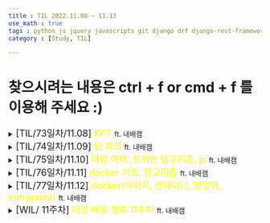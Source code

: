 ```yaml
---
title : TIL 2022.11.08 ~ 11.13
use_math : true
tags : python js jquery javascripts git django drf django-rest-framework docker
category : [Study, TIL]

---
```

찾으시려는 내용은 ctrl + f or cmd + f 를 이용해 주세요 :)
=====

<details>
<summary><span style = "font-size : 1.3em;">[TIL/73일차/11.08] <span style="color : yellow;">KPT</span> </span>ft. 내배캠</summary>
<div markdown ="1">

상을 치르고 온 날
## 프로젝트 종료 후 kpt회고

[https://tikitaka205.tistory.com/102](https://tikitaka205.tistory.com/102)

</div>
</details>



<details>
<summary><span style = "font-size : 1.3em;">[TIL/74일차/11.09] <span style="color : yellow;">팀 회의</span> </span>ft. 내배캠</summary>
<div markdown ="1">

# 11/9 회의록


## ❗-팀 약속 (이것만은 지키자)-

### 1. 아침에 내가 할 것을 계획하고 간단히 브리핑한다. 저녁에는 하루 일과 브리핑하기

### 2. 팀원들의 수준을 생각한 간단한 퀴즈 1문제

### 3. 사소하더라도 팀적인 문제 항상 공유하기

### 준호

프로젝트 전 목표

- DRF 기초 완벽 마스터
- 모델 참조 방법 다양하게 써보기(main)
- detail 페이지 수정 삭제 기능 마무리 및 프론트 연결
- 승인된 스터디 보여주기 추가
- 스터디 모임 버튼 버그 해결(색깔) - 이슈로도 올리면 좋을 것 같아요.
- 1개의 기능 추가시 바로 commit 로그 남기기
- 모임 인원 초과시 게시글 비공개 전환 또는 없애기(상황에 맞게)
- 모델링 간소화 작업
- serializer 포함 중복코드 제거 (최대한 중복기능은 줄이기)

시간이 허락한다면 하고 싶은 것 - 프로젝트

- **익명사용자이름 자동 완성기능**
- **QnA 봇**

### 기훈

- DB 설계 기초인 **모델링**에 대해 이해와 활용방법을 익혀보기.
- **CRUD**를 활용하여 게시글 및 댓글 작성해보기. 😍
- 위에서 배운 모델링,CRUD를 활용하여 **팔로우 기능(참조)** 이용해보기.
- **GIT을 활용**하여 COMMIT **과정별로 커밋내역** 남겨보기.
- **욕심내지 않고 기초적이면서 필수적인 내용(DRF 기초)에 집중하여 이해하기.**
- DRF를 익히지 못했다면 못한 부분에 힘써보고 다 했다면 위에 표대로 **응용에** 대해 **생각해보기:D**

### 원채

Modeling(프로젝트 전체 이해를 위해 필요)

프로젝트가 계속 이어진다면 이전의 작업들이 돌아가는 방식부터 숙지.

Git을 사용하는 방법

Permission 기능 사용해보기

Js를 통해 Json데이터를 조금 더 유연하게 주고받기

- 익명사용자이름 자동 완성기능(강추) 오오.. 멋져요 👍

### 민수

궁극적 목표 : 팀원끼리 소통해서 서로 도우면서 남은기간 효율적으로(중요) 본인의 최고능력을 발휘하기

프로젝트 전 : DRF 기초 - **로그인** 부터 시작해서 정말 기초적인 에러응답 세세하게 완벽하게 하는게 목표입니다.

프로젝트 : DRF 기초 - 로그인부터 시작해서 정말 기초적인 에러응답 세세하게 완벽하게 하는게 목표입니다.

정말 시간이 돼서 해본다면 만들어 봤던거 : 이메일인증 비밀번호 변경, 정보수정 / 안만들어본거 : 게시글 아이디에 공부시간에 따른 계급달기(적당한 응용이 될 듯 합니다.)

팀으로 얻어 가고 싶은 것 : github 마스터, 팀원의 장점 하나씩 배우기

계획 : DRF 강의모자란부분 듣기, git 공부하기 👍

### 경민

프로젝트 기간 전 개인적 목표 : 에러 처리, 리팩토링, 세세한 부분을 채워나가고 배포를 배워서 출시하는 것

프로젝트 기간의 개인적 목표 :  참여 스터디 디테일 페이지, 공부량 순위(재미 요소)

팀으로 얻어 가고 싶은 것 : 문서의 체계화, 깃허브 체계화 등


</div>
</details>



<details>
<summary><span style = "font-size : 1.3em;">[TIL/75일차/11.10] <span style="color : yellow;">타임 어택 ,토끼반 알고리즘, js</span> </span>ft. 내배캠</summary>
<div markdown ="1">

[타임 어택](https://github.com/KimGyeongMin-KR/sparta-assignment/tree/main/django-mornig-test/spartatest)

[토끼반 알고리즘](https://github.com/KimGyeongMin-KR/algoritm)

## 페이지를 벗어나는 경우 이벤트 처리 : onbeforeunload
[블로그](https://developyo.tistory.com/109)

</div>
</details>


<details>
<summary><span style = "font-size : 1.3em;">[TIL/76일차/11.11] <span style="color : yellow;">docker 기초, 알고리즘 </span> </span>ft. 내배캠</summary>
<div markdown ="1">

## Error : It is required that your private key files are NOT accessible by others. This private key will be ignored.
`chmod 400 /Users/GyeongminKim/Downloads/Stady_ubuntu.pem`

## [알고리즘](https://github.com/KimGyeongMin-KR/algoritm/tree/main/rabbit-week-2)

## [도커 컨테이너와 이미지](https://velog.io/@ragnarok_code/%EB%8F%84%EC%BB%A4-%EC%BB%A8%ED%85%8C%EC%9D%B4%EB%84%88Container%EC%99%80-%EC%9D%B4%EB%AF%B8%EC%A7%80Image%EB%9E%80)

</div>
</details>


<details>
<summary><span style = "font-size : 1.3em;">[TIL/77일차/11.12] <span style="color : yellow;">docker(이미지, 컨테이너, 명령어, entrypoint)</span> </span>ft. 내배캠</summary>
<div markdown ="1">

## 도커 이미지란?
- 서버 프로그램, 소스코드 및 라이브러리, 컴파일된 실행 파일을 묶는 형태라고 한다.
1. 용량은 보통 수백mb~수GB가 넘는다. 하지만 가상머신의 이미지에 비하면 굉장히 적은 용량이다.
2. 이미지는 상태 값을 가지지 않고 변하지 않는다.(Immutable)
3. 하나의 이미지는 여러 컨테이너를 생성할 수 있고, 컨테이너가 삭제되더라도 이미지는 변하지 않고 그대로 남아 있는다.
4. 도커 이미지들은 github솨 유사한 서비스인 도커허브를 통해 버전 관리 및 배포가 가는하다
5. 다양한 api가 제공되어 원하는 만큼 자동화가 가능하다.
6. 도커는 도커파일이라는 파일로 이미지를 만든다. 도커파일에는 소스와 함께 의존성 패키지 등 사용했던 설정 파일을 버전 관리하기 쉽도록 명시되어진다.


## 도커 컨테이너

- 이미지를 실행한 상태로, 응용프로그램의 종속성과 함께 응용프로그램 자체를 패키징 또는 캡슐화 하여 격리된 공간에서 프로세스를 동작 시키는 기술이다.
1. 컨테이너는 이미지 레이어에 읽기/쓰기 레이어를 추가하는 것으로 생성/실행된다. 따라서 여러 개의 컨테이너를 생성해도 최소한의 용량만 사용되며, 바뀐 부분을 읽기/쓰기 레이어레 적는다.
2. 컨테이너는 종료되었다고 해도 메모리에서 삭제되지 않고 남아있다. 삭제하려면 명시적으로 삭제해야함. 즉 종료가 되어도 컨테이너 읽기 쓰기 레이러 또한 그래도 존재하기 때문에 다시 시작할 수 있다.
3. 컨테이너를 삭제했다는 것은 컨테이너에서 생성한 파일이 사라진다는 것. 데이터베이스라면 그동안 쌓였던 데이터가 모두 사라진다는 뜻
4. 한 서버는 여러 개의 컨테이너를 가져도 당연히 상관없으며, 컨테이너는 각각 독립적으로 실행된다.
5. 컨테이너는 커널 공간과 호스트 os 자원을 공유한다.

## 도커 명령어
컨테이너 생성하기

```python
sudo docker run -d -p 80:80 httpd:latest
#run : 이미지를 사용해 컨테이너를 실행시킵니다.
# -d : 컨테이너를 데몬(백드라운드)으로 실행시킵니다.
# 80:80 : 80번 포트로 접속했을 때 컨테이너에 접근할 수 있도록 포트포워딩을 설정
# httpd:latest : httpd의 가장 최신 이미지를 사용해 컨테이너를 생성합니다.
```

실행중인 컨테이너 확인하기

```python
sudo docker ps # 실행중인 컨테이너 목록 확인하기
# CONTAINER ID : 컨테이너가 가지고 있는 고유한 id
# IMAGE : 컨테이너가 생성될 때 사용된 이미지
# COMMAND : 컨테이너가 생성될 때 실행되는 명령어
# CREATED : 생성 후 경과 시간
# STATUS : 컨테이너 상태
# PORTS : 사용중인 포트

sudo docker ps -a
# -a : 중지된 컨테이너 목록까지 포함해서 모두 확인하기
```

다운 받은 이미지 확인하기

```python
sudo docker images
# REPOSITORY : 이미지 저장소 이름
# TAG : 이미지 버전
# IMAGE ID : 이미지의 고유한 id
# CREATED : 이미지 생성일(마지막 업데이트 일)
# SIZE : 이미지 용량
```

컨테이너 내부로 들어가보기

```python
sudo docker exec -it $container_id /bin/bash
# $containser_id : sudo docker ps를 쳤을 때 확인되는 container_id를 입력합니다.
# /bin/bash : 컨테이너에 접속할 때 사용되는 쉘을 입력합니다.
# 이미지에 따라 /bin/bash라는 쉘이 존재하지 않을 수 있는데, 이 경우에는 /bin/sh를 사용해 접속합니다.

#나오기
exit

```



## 도커 컴포즈 명령어
- 2개 이상의 컨테이너를 관리하기 편하게 해주는 것


도커 컴포즈 설치하기

```python
sudo mkdir -p /usr/lib/docker/cli-plugins
# /usr/lib/docker 경로에 cli-plugins라는 디렉토리를 생성합니다.
# -p : 만약 상위 디렉토리가 없다면 함께 생성합니다.

sudo curl -SL https://github.com/docker/compose/releases/download/v2.11.2/docker-compose-linux-x86_64 -o /usr/lib/docker/cli-plugins/docker-compose
# github에 release 된 docker-compose 파일을 /usr/lib/docker/cli-plugins/ 경로에 다운로드 받습니다.
# v2.11.2는 docker-compose의 버전이며, 최신 버전은 [여기](https://github.com/docker/compose/releases)서 확인 가능합니다.

sudo chmod +x /usr/lib/docker/cli-plugins/docker-compose
# 다운받은 docker-compose 파일에 실행 권한을 부여해 줍니다. +x excute 권한 부여

sudo docker compose version
# docker-compose가 정상적으로 설치되었는지 확인합니다.
# Docker Compose version v2.11.2 정상적으로 설치 된 경우 버전이 출력됩니다.
```

***주의 사항***

- 도커 컴포즈 명령어를 실행할 때에는 현재 경로에 docker-compose.yml파일이 존재하지 않으면 docker compose 명령어 실행이 불가능하다.
    
    ![Untitled](https://s3-us-west-2.amazonaws.com/secure.notion-static.com/de6b50f8-982b-42e9-9f92-85d0f49833da/Untitled.png)
    

docker compose stop VS down

- down을 하게되면 정지와 동시에 컨테이너를 삭제하는 것으로 데이터도 날아간다는 점을 기억해야한다.
- 삭제하기 싫다면 docker compose up으로 기동 후, docker compose stop으로 정지하고 docker compose start로 시작해주어야한다.

포트 포워딩이란 - 외부에서 서버의 특정 포트에 접근했을 때 지정한 서비스로 전달해 주는 것을 의미한다.

sudo docker compose logs -f: 로그 실시간 확인 확인하기

## 이미지 빌드하기
도커 파일이란? docker 의 이미지를 직접 생성하기 위한 용도롤 작성하는 파일이다.

### 도커 파일은 언제 사용될까?

기본이 되는 이미지를 지정한 후, 특정 패키지를 설치하거나 파일을 추가하는 등의 작업을 통해 사용자가 직접 이미지를 빌드하고 사용할 수 있다.

예로 도커에서 장고를 배포한다고 가정했을 때, 기본 파이썬 이미지를 불러온 후 django 패키지를 pip install한 후 이미지를 생성하게 된다.

### Dockerfile 작성하기

```python
# 빌드할 때 사용할 이미지를 지정해줍니다.
FROM httpd:latest

# 현재 경로에 존재하는 index.html 파일을 컨테이너 내부로 복사합니다.
COPY ./index.html /usr/local/apache2/htdocs/index.html

########docker-compose.yml
version: '3.8' # docker-compose.yml에 사용될 문법 버전을 정의합니다.

services:
  example: # 서비스 이름을 지정합니다. 서비스 이름은 컨테이너끼리 통신할 때 사용됩니다.
    container_name: example # 컨테이너 이름을 지정합니다.
    build: . # 현재 경로에 있는 Dockerfile을 사용해 이미지를 생성합니다.
    ports: # 포트포워딩을 설정해줍니다.
      - 80:80 # 외부에서 80 포트로 접속했을 때 컨테이너의 80 포트로 연결해줍니다.
    restart: always # 컨테이너가 종료됐을 때 다시 실행시켜 줍니다.
```

## entrypoint란?
entrypoint란? docker 컨테이너가 생성될 때 기본적으로 실행 할 명령어를 지정해 주는 옵션입니다.

예로, 데이터 베이스를 실행시키기 위해 만든 이미지는, 컨테이너가 생성될 때 데이터베이스 서비스를 실행시켜야 합니다. 이 때 사용되는 옵션이 entrypoint이다.

entrypoint는 Dockerfile과 docker-compose.yml 모두 작성할 수 있습니다.

만약 Dockerfile, docker-compose.yml 모두 entrypoint가 작성되어 있다면 Dockerfile의 entrypoint는 무시되고 docker-compose.yml의 명령어가 우선적으로 수행됩니다.

```python
FROM python:3.9.15

# .pyc 파일을 생성하지 않도록 설정합니다.
ENV PYTHONDONTWRITEBYTECODE 1

# 파이썬 로그가 버퍼링 없이 즉각적으로 출력하도록 설정합니다.
ENV PYTHONUNBUFFERED 1

# /app/ 디렉토리를 생성합니다.
RUN mkdir /app/

# /app/ 경로를 작업 디렉토리로 설정합니다.
WORKDIR /app/

# main.py 파일을 /app/ 경로로 복사합니다.
COPY ./main.py /app/
```
</div>
</details>



<details>
<summary><span style = "font-size : 1.3em;">[WIL/ 11주차] <span style="color : yellow;">내일 배움 캠프 11주차</span> </span>ft. 내배캠</summary>
<div markdown ="1">

### 이번 주에 대표적으로 한것
- 상
- 팀원들과 진지한 회고를 통한 팀 방향 토의
- docker
- 토끼반 알고리즘

### 회고

상을 치르고 캠프에 몰입도가 좀 떨어지는 주간이었다. 다시 끌어올려 집중을 해야겠다.

팀원들과 아침, 저녁 미팅을 통해서 서로 배운점, 퀴즈 등을 내고 서로 조언이나 도움을 줄 수 있도록 하여 공부에 동기부여도 되면서 재미있게 하루를 되돌아보며 끝낼 수 있어서 좋은 의견이 모인 것 같다.

### 다음 주에 할 것

프로젝트 보완, 리팩토링, 배포

알고리즘

기능 추가
</div>
</details>